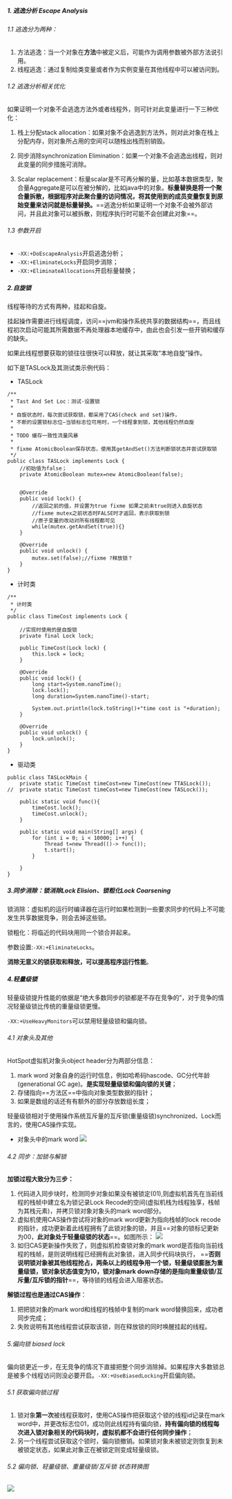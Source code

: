 ##### 1. 逃逸分析 Escape Analysis

###### 1.1 逃逸分为两种：

1. 方法逃逸：当一个对象在**方法**中被定义后，可能作为调用参数被外部方法说引用。
2. 线程逃逸：通过复制给类变量或者作为实例变量在其他线程中可以被访问到。

###### 1.2 逃逸分析相关优化

如果证明一个对象不会逃逸方法外或者线程外，则可针对此变量进行一下三种优化：
1. 栈上分配stack allocation：如果对象不会逃逸到方法外，则对此对象在栈上分配内存，则对象所占用的空间可以随栈出栈而别销毁。

2. 同步消除synchronization Elimination：如果一个对象不会逃逸出线程，则对此变量的同步措施可消除。
3. Scalar replacement：标量scalar是不可再分解的量，比如基本数据类型，聚合量Aggregate是可以在被分解的，比如java中的对象。**标量替换是将一个聚合量拆散，根据程序对此聚合量的访问情况，将其使用到的成员变量恢复到原始变量来访问就是标量替换。**==逃逸分析如果证明一个对象不会被外部访问，并且此对象可以被拆散，则程序执行时可能不会创建此对象==。

###### 1.3 参数开启

- `-XX:+DoEscapeAnalysis`开启逃逸分析；
- `-XX:+EliminateLocks`开启同步消除；
- `-XX:+EliminateAllocations`开启标量替换；

##### 2.自旋锁

线程等待的方式有两种，挂起和自旋。

挂起操作需要进行线程调度，访问==jvm和操作系统共享的数据结构==，而且线程初次启动可能其所需数据不再处理器本地缓存中，由此也会引发一些开销和缓存的缺失。

如果此线程想要获取的锁往往很快可以释放，就让其采取“本地自旋”操作。

如下是TASLock及其测试类示例代码：

- TASLock
```
/**
 * Tast And Set Loc：测试-设置锁
 *
 * 自旋状态时，每次尝试获取锁，都采用了CAS(check and set)操作，
 * 不断的设置锁标志位—当锁标志位可用时，一个线程拿到锁，其他线程仍然自旋
 *
 * TODO 缓存一致性流量风暴
 *
 * fixme AtomicBoolean保存状态，使用其getAndSet()方法判断锁状态并尝试获取锁
 */
public class TASLock implements Lock {
    //初始值为false；
    private AtomicBoolean mutex=new AtomicBoolean(false);


    @Override
    public void lock() {
        //返回之前的值，并设置为true fixme 如果之前未true则进入自旋状态
        //fixme mutex之前状态时FALSE时才返回，表示获取到锁
        //原子变量的改动对所有线程都可见
        while(mutex.getAndSet(true)){}
    }
    
    @Override
    public void unlock() {
        mutex.set(false);//fixme ?释放锁？
    }
}
```
- 计时类
```
/**
 * 计时类
 */
public class TimeCost implements Lock {

    //实现时使用的是自旋锁
    private final Lock lock;

    public TimeCost(Lock lock) {
        this.lock = lock;
    }

    @Override
    public void lock() {
        long start=System.nanoTime();
        lock.lock();
        long duration=System.nanoTime()-start;

        System.out.println(lock.toString()+"time cost is "+duration);
    }

    @Override
    public void unlock() {
        lock.unlock();
    }
}

```

- 驱动类
```
public class TASLockMain {
    private static TimeCost timeCost=new TimeCost(new TTASLock());
//  private static TimeCost timeCost=new TimeCost(new TASLock());

    public static void func(){
        timeCost.lock();
        timeCost.unlock();
    }

    public static void main(String[] args) {
        for (int i = 0; i < 10000; i++) {
            Thread t=new Thread(()-> func());
            t.start();
        }

    }
}
```

##### 3.同步消除：锁消除Lock Elision、锁粗化Lock Coarsening

锁消除：虚拟机的运行时编译器在运行时如果检测到一些要求同步的代码上不可能发生共享数据竞争，则会去掉这些锁。

锁粗化：将临近的代码块用同一个锁合并起来。

参数设置:`-XX:+EliminateLocks`。

**消除无意义的锁获取和释放，可以提高程序运行性能**。

##### 4.轻量级锁

轻量级锁提升性能的依据是“绝大多数同步的锁都是不存在竞争的”，对于竞争的情况轻量级锁比传统的重量级锁更慢。

`-XX:+UseHeavyMonitors`可以禁用轻量级锁和偏向锁。

###### 4.1 对象头及其他

HotSpot虚拟机对象头object header分为两部分信息：

1. mark word 对象自身的运行时信息，例如哈希码hascode、GC分代年龄(generational GC age)。**是实现轻量级锁和偏向锁的关键**；
2. 存储指向==方法区==中指向对象类型数据的指针；
3. 如果是数组的话还有有额外的部分存放数组长度；


轻量级锁相对于使用操作系统互斥量的互斥锁(重量级锁)synchronized、Lock而言的，使用CAS操作实现。

- 对象头中的mark word
![](https://wx4.sinaimg.cn/mw1024/006Xp67Kly1fq0ht8gexcj30pv0680v2.jpg)

###### 4.2 同步：加锁与解锁

**加锁过程大致分为三步：**
1. 代码进入同步块时，检测同步对象如果没有被锁定(01),则虚拟机首先在当前线程的栈帧中建立名为锁记录Lock Recode的空间(虚拟机栈为线程独享，栈帧为其栈元素)，并拷贝锁对象对象头的mark word部分。
2. 虚拟机使用CAS操作尝试将对象的mark word更新为指向栈帧的lock recode的指针，成功更新着此线程拥有了此锁对象的锁，并且==对象的锁标记更新为00，**此对象处于轻量级锁的状态**==。如图所示：
![](https://wx4.sinaimg.cn/mw690/006Xp67Kly1fq0gnwb2qhj30ik0jzwi6.jpg)
3. 如归CAS更新操作失败了，则虚拟机检查锁对象的mark word是否指向当前线程的栈帧，是则说明线程已经拥有此对象锁，进入同步代码块执行， ==**否则说明锁对象被其他线程抢占，两条以上的线程争用一个锁，轻量级锁膨胀为重量级锁，锁对象状态值变为10，锁对象mark down存储的是指向重量级锁/互斥量/互斥锁的指针**==，等待锁的线程会进入阻塞状态。

**解锁过程也是通过CAS操作**：
1. 把把锁对象的mark word和线程的栈帧中复制的mark word替换回来，成功者同步完成；
2. 失败说明有其他线程尝试获取该锁，则在释放锁的同时唤醒挂起的线程。

###### 5.偏向锁 biased lock

偏向锁更近一步，在无竞争的情况下直接把整个同步消除掉。如果程序大多数锁总是被多个线程访问则没必要开启。`-XX:+UseBiasedLocking`开启偏向锁。

###### 5.1 获取偏向锁过程

1. 锁对象**第一次**被线程获取时，使用CAS操作把获取这个锁的线程id记录在mark word中，并更改标志位01，成功则此线程持有偏向锁，**持有偏向锁的线程每次进入锁对象相关的代码块时，虚拟机都不会进行任何同步操作**；
2. 另一个线程尝试获取这个锁时，偏向锁撤销。如果锁对象未被锁定则恢复到未被锁定状态，如果此对象正在被锁定则变成轻量级锁。

###### 5.2 偏向锁、轻量级锁、重量级锁/互斥锁 状态转换图

![](https://wx4.sinaimg.cn/mw1024/006Xp67Kly1fq0hu87invj30mg0c0aci.jpg)



